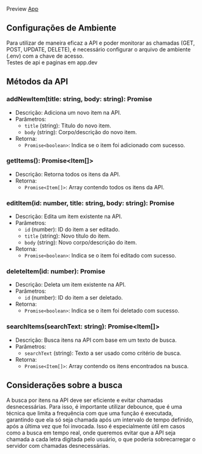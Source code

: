 
Preview [App](https://vylex.vercel.app/)

## Configurações de Ambiente
Para utilizar de maneira eficaz a API e poder monitorar as chamadas (GET, POST, UPDATE, DELETE), é necessário configurar o arquivo de ambiente (.env) com a chave de acesso.
<br/>
Testes de api e paginas em app.dev

## Métodos da API
### addNewItem(title: string, body: string): Promise<boolean>
- Descrição: Adiciona um novo item na API.
- Parâmetros:
  - `title` (string): Título do novo item.
  - `body` (string): Corpo/descrição do novo item.
- Retorna:
  - `Promise<boolean>`: Indica se o item foi adicionado com sucesso.

### getItems(): Promise<Item[]>
- Descrição: Retorna todos os itens da API.
- Retorna:
  - `Promise<Item[]>`: Array contendo todos os itens da API.

### editItem(id: number, title: string, body: string): Promise<boolean>
- Descrição: Edita um item existente na API.
- Parâmetros:
  - `id` (number): ID do item a ser editado.
  - `title` (string): Novo título do item.
  - `body` (string): Novo corpo/descrição do item.
- Retorna:
  - `Promise<boolean>`: Indica se o item foi editado com sucesso.

### deleteItem(id: number): Promise<boolean>
- Descrição: Deleta um item existente na API.
- Parâmetros:
  - `id` (number): ID do item a ser deletado.
- Retorna:
  - `Promise<boolean>`: Indica se o item foi deletado com sucesso.

### searchItems(searchText: string): Promise<Item[]>
- Descrição: Busca itens na API com base em um texto de busca.
- Parâmetros:
  - `searchText` (string): Texto a ser usado como critério de busca.
- Retorna:
  - `Promise<Item[]>`: Array contendo os itens encontrados na busca.

## Considerações sobre a busca
A busca por itens na API deve ser eficiente e evitar chamadas desnecessárias. Para isso, é importante utilizar debounce, que é uma técnica que limita a frequência com que uma função é executada, garantindo que ela só seja chamada após um intervalo de tempo definido, após a última vez que foi invocada. Isso é especialmente útil em casos como a busca em tempo real, onde queremos evitar que a API seja chamada a cada letra digitada pelo usuário, o que poderia sobrecarregar o servidor com chamadas desnecessárias.

